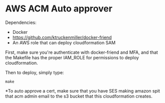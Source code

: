 # AWS ACM Auto approver

Dependencies:
- Docker
- https://github.com/ktruckenmiller/docker-friend
- An AWS role that can deploy cloudformation SAM


First, make sure you're authenticate with docker-friend and MFA, and that the
Makefile has the proper IAM_ROLE for permissions to deploy cloudformation.

Then to deploy, simply type:

 `make`


*To auto approve a cert, make sure that you have SES making amazon spit that acm admin
email to the s3 bucket that this cloudformation creates.
